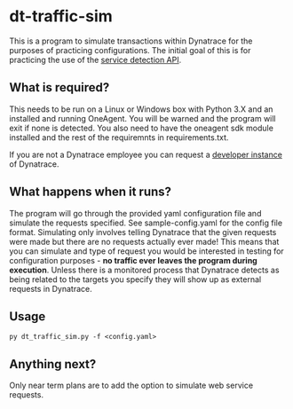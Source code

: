 # dt-traffic-sim
This is a program to simulate transactions within Dynatrace for the purposes of practicing configurations. The initial goal of this is for practicing the use of the [service detection API](https://www.dynatrace.com/support/help/extend-dynatrace/dynatrace-api/configuration-api/service-api/detection-rules/).

## What is required?
This needs to be run on a Linux or Windows box with Python 3.X and an installed and running OneAgent. You will be warned and the program will exit if none is detected. You also need to have the oneagent sdk module installed and the rest of the requiremnts in requirements.txt.

If you are not a Dynatrace employee you can request a [developer instance](https://www.dynatrace.com/developer/trial/) of Dynatrace.

## What happens when it runs?
The program will go through the provided yaml configuration file and simulate the requests specified. See sample-config.yaml for the config file format. Simulating only involves telling Dynatrace that the given requests were made but there are no requests actually ever made! This means that you can simulate and type of request you would be interested in testing for configuration purposes - **no traffic ever leaves the program during execution**. Unless there is a monitored process that Dynatrace detects as being related to the targets you specify they will show up as external requests in Dynatrace.

## Usage
`py dt_traffic_sim.py -f <config.yaml>`

## Anything next?
Only near term plans are to add the option to simulate web service requests.
